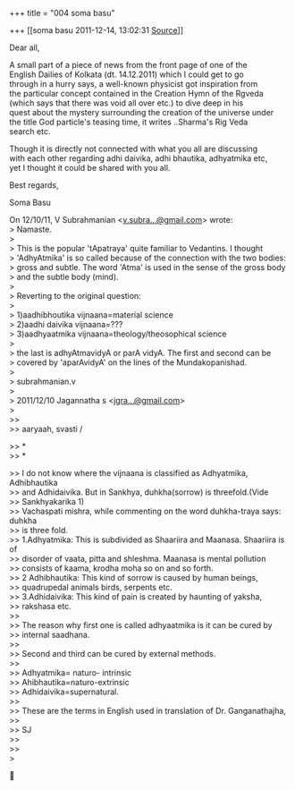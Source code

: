 +++
title = "004 soma basu"

+++
[[soma basu	2011-12-14, 13:02:31 [Source](https://groups.google.com/g/bvparishat/c/I6dqf20fVTs)]]



Dear all,

A small part of a piece of news from the front page of one of the  
English Dailies of Kolkata (dt. 14.12.2011) which I could get to go  
through in a hurry says, a well-known physicist got inspiration from  
the particular concept contained in the Creation Hymn of the Rgveda  
(which says that there was void all over etc.) to dive deep in his  
quest about the mystery surrounding the creation of the universe under  
the title God particle's teasing time, it writes ..Sharma's Rig Veda  
search etc.

  
Though it is directly not connected with what you all are discussing  
with each other regarding adhi daivika, adhi bhautika, adhyatmika etc,  
yet I thought it could be shared with you all.

Best regards,

Soma Basu

On 12/10/11, V Subrahmanian \<[v.subra...@gmail.com]()\> wrote:  
\> Namaste.  
\>  
\> This is the popular 'tApatraya' quite familiar to Vedantins. I thought  
\> 'AdhyAtmika' is so called because of the connection with the two bodies:  
\> gross and subtle. The word 'Atma' is used in the sense of the gross body  
\> and the subtle body (mind).  
\>  
\> Reverting to the original question:  
\>  
\> 1)aadhibhoutika vijnaana=material science  
\> 2)aadhi daivika vijnaana=???  
\> 3)aadhyaatmika vijnaana=theology/theosophical science  
\>  
\> the last is adhyAtmavidyA or parA vidyA. The first and second can be  
\> covered by 'aparAvidyA' on the lines of the Mundakopanishad.  
\>  
\> subrahmanian.v  
\>  
\> 2011/12/10 Jagannatha s \<[jgra...@gmail.com]()\>  
\>  
\>\>  
\>\> aaryaah, svasti /  

\>\> \*  
\>\> \*

  
\>\> I do not know where the vijnaana is classified as Adhyatmika, Adhibhautika  
\>\> and Adhidaivika. But in Sankhya, duhkha(sorrow) is threefold.(Vide  
\>\> Sankhyakarika 1)  
\>\> Vachaspati mishra, while commenting on the word duhkha-traya says: duhkha  
\>\> is three fold.  
\>\> 1.Adhyatmika: This is subdivided as Shaariira and Maanasa. Shaariira is of  
\>\> disorder of vaata, pitta and shleshma. Maanasa is mental pollution  
\>\> consists of kaama, krodha moha so on and so forth.  
\>\> 2 Adhibhautika: This kind of sorrow is caused by human beings,  
\>\> quadrupedal animals birds, serpents etc.  
\>\> 3.Adhidaivika: This kind of pain is created by haunting of yaksha,  
\>\> rakshasa etc.  
\>\>  
\>\> The reason why first one is called adhyaatmika is it can be cured by  
\>\> internal saadhana.  
\>\>  
\>\> Second and third can be cured by external methods.  
\>\>  
\>\> Adhyatmika= naturo- intrinsic  
\>\> Ahibhautika=naturo-extrinsic  
\>\> Adhidaivika=supernatural.  
\>\>  
\>\> These are the terms in English used in translation of Dr. Ganganathajha,  
\>\>  
\>\> SJ  
\>\>  
\>\>  
\>  



